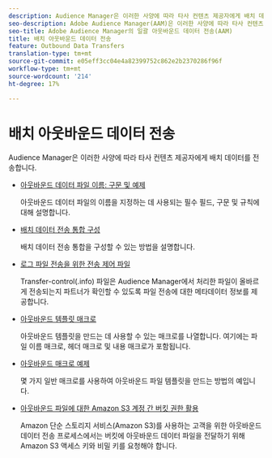 ```yaml
---
description: Audience Manager은 이러한 사양에 따라 타사 컨텐츠 제공자에게 배치 데이터를 전송합니다.
seo-description: Adobe Audience Manager(AAM)은 이러한 사양에 따라 타사 컨텐츠 제공업체에 배치 데이터를 전송합니다.
seo-title: Adobe Audience Manager의 일괄 아웃바운드 데이터 전송(AAM)
title: 배치 아웃바운드 데이터 전송
feature: Outbound Data Transfers
translation-type: tm+mt
source-git-commit: e05eff3cc04e4a82399752c862e2b2370286f96f
workflow-type: tm+mt
source-wordcount: '214'
ht-degree: 17%

---
```



# 배치 아웃바운드 데이터 전송

Audience Manager은 이러한 사양에 따라 타사 컨텐츠 제공자에게 배치 데이터를 전송합니다.

* [아웃바운드 데이터 파일 이름: 구문 및 예제](/help/using/integration/receiving-audience-data/batch-outbound-transfers/outbound-file-name-contents.md)

   아웃바운드 데이터 파일의 이름을 지정하는 데 사용되는 필수 필드, 구문 및 규칙에 대해 설명합니다.

* [배치 데이터 전송 통합 구성](batch-server-configuration.md)

   배치 데이터 전송 통합을 구성할 수 있는 방법을 설명합니다.

* [로그 파일 전송을 위한 전송 제어 파일](/help/using/integration/receiving-audience-data/batch-outbound-transfers/transfer-control-files.md)

   Transfer-control(.info) 파일은 Audience Manager에서 처리한 파일이 올바르게 전송되는지 파트너가 확인할 수 있도록 파일 전송에 대한 메타데이터 정보를 제공합니다.

* [아웃바운드 템플릿 매크로](/help/using/integration/receiving-audience-data/batch-outbound-transfers/outbound-template-macros.md)

   아웃바운드 템플릿을 만드는 데 사용할 수 있는 매크로를 나열합니다. 여기에는 파일 이름 매크로, 헤더 매크로 및 내용 매크로가 포함됩니다.

* [아웃바운드 매크로 예제](/help/using/integration/receiving-audience-data/batch-outbound-transfers/outbound-macro-examples.md)

   몇 가지 일반 매크로를 사용하여 아웃바운드 파일 템플릿을 만드는 방법의 예입니다.

* [아웃바운드 파일에 대한 Amazon S3 계정 간 버킷 권한 활용](/help/using/integration/receiving-audience-data/batch-outbound-transfers/authorize-s3-cross-bucket.md)

   Amazon 단순 스토리지 서비스(Amazon S3)를 사용하는 고객을 위한 아웃바운드 데이터 전송 프로세스에서는 버킷에 아웃바운드 데이터 파일을 전달하기 위해 Amazon S3 액세스 키와 비밀 키를 요청해야 합니다.
